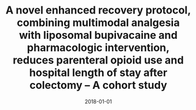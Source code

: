 ---
title: 'A novel enhanced recovery protocol, combining multimodal analgesia with liposomal bupivacaine and pharmacologic intervention, reduces parenteral opioid use and hospital length of stay after colectomy – A cohort study'
permalink:
excerpt:
date: 2018-01-01
venue: 'International Journal of Surgery Open'
paperurl: 'https://doi.org/10.1016/j.ijso.2018.07.007'
citation: 'Pricolo, V. E., Fei, P., Crowley, S., Camisa, V., <u>Bonvini, M. </u> (2018). &quot;A novel enhanced recovery protocol, combining multimodal analgesia with liposomal bupivacaine and pharmacologic intervention, reduces parenteral opioid use and hospital length of stay after colectomy – A cohort study.&quot; <i>International Journal of Surgery Open</i>. 13, 24-28.'
---